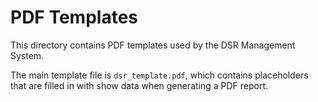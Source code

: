 # PDF Templates

This directory contains PDF templates used by the DSR Management System.

The main template file is `dsr_template.pdf`, which contains placeholders that are filled in with show data when generating a PDF report.